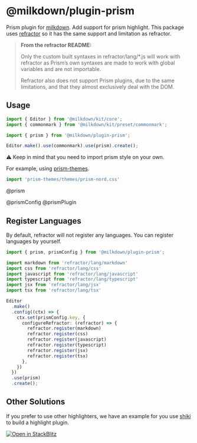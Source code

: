 # @milkdown/plugin-prism

Prism plugin for [milkdown](https://milkdown.dev/).
Add support for prism highlight.
This package uses [refractor](https://www.npmjs.com/package/refractor) so it has the same support and limitation as refractor.

> **From the refractor README:**
>
> Only the custom built syntaxes in refractor/lang/*.js will work with refractor as
> Prism’s own syntaxes are made to work with global variables and are not importable.
>
> Refractor also does not support Prism plugins,
> due to the same limitations,
> and that they almost exclusively deal with the DOM.

## Usage

```typescript
import { Editor } from '@milkdown/kit/core';
import { commonmark } from '@milkdown/kit/preset/commonmark';

import { prism } from '@milkdown/plugin-prism';

Editor.make().use(commonmark).use(prism).create();
```

⚠️ Keep in mind that you need to import prism style on your own.

For example, using [prism-themes](https://www.npmjs.com/package/prism-themes).

```typescript
import 'prism-themes/themes/prism-nord.css'
```

@prism

@prismConfig
@prismPlugin

## Register Languages

By default, refractor will not register any languages.
You can register languages by yourself.

```typescript
import { prism, prismConfig } from '@milkdown/plugin-prism';

import markdown from 'refractor/lang/markdown'
import css from 'refractor/lang/css'
import javascript from 'refractor/lang/javascript'
import typescript from 'refractor/lang/typescript'
import jsx from 'refractor/lang/jsx'
import tsx from 'refractor/lang/tsx'

Editor
  .make()
  .config((ctx) => {
    ctx.set(prismConfig.key, {
      configureRefractor: (refractor) => {
        refractor.register(markdown)
        refractor.register(css)
        refractor.register(javascript)
        refractor.register(typescript)
        refractor.register(jsx)
        refractor.register(tsx)
      },
    })
  })
  .use(prism)
  .create();
```

## Other Solutions

If you prefer to use other highlighters, we have an example for you use [shiki](https://shiki.matsu.io/) to build a highlight plugin.

[![Open in StackBlitz](https://developer.stackblitz.com/img/open_in_stackblitz.svg)](https://stackblitz.com/github/Milkdown/examples/tree/main/vanilla-shiki-highlight)
